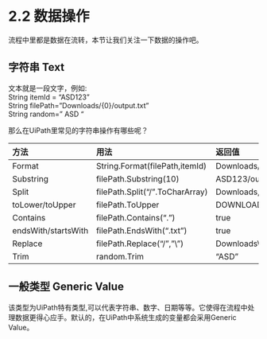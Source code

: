 # 2.2 数据操作

流程中里都是数据在流转，本节让我们关注一下数据的操作吧。

## 字符串 Text

文本就是一段文字，例如:  
String itemId = “ASD123”  
String filePath=”Downloads/{0}/output.txt”  
String random=” ASD “

那么在UiPath里常见的字符串操作有哪些呢？

| 方法 | 用法 | 返回值 |
| :--- | :--- | :--- |
| Format | String.Format\(filePath,itemId\) | Downloads/ASD123/output.txt |
| Substring | filePath.Substring\(10\) | ASD123/output.txt |
| Split | filePath.Split\(“/”.ToCharArray\) | Downloads, ASD123, output.txt |
| toLower/toUpper | filePath.ToUpper | DOWNLOADS/ASD123/OUTPUT.TXT |
| Contains | filePath.Contains\(“.”\) | true |
| endsWith/startsWith | filePath.EndsWith\(“.txt”\) | true |
| Replace | filePath.Replace\(“/”,”\”\) | Downloads\ASD123\output.txt |
| Trim | random.Trim | “ASD” |

## 一般类型 Generic Value

该类型为UiPath特有类型,可以代表字符串、数字、日期等等。它使得在流程中处理数据更得心应手。默认的，在UiPath中系统生成的变量都会采用Generic Value。






